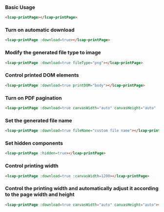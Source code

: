 ### Basic Usage

``` html
<lcap-printPage></lcap-printPage>
```

### Turn on automatic download
``` html
<lcap-printPage :download=true></lcap-printPage>
```

### Modify the generated file type to image
``` html
<lcap-printPage :download=true fileType="png"></lcap-printPage>
```

### Control printed DOM elements
``` html
<lcap-printPage :download=true printDOM="body"></lcap-printPage>
```

### Turn on PDF pagination
``` html
<lcap-printPage :download=true canvasWidth="auto" canvasHeight="auto" :isNotFullPage=true></lcap-printPage>
```

### Set the generated file name
``` html
<lcap-printPage :download=true fileName="custom file name"></lcap-printPage>
```

### Set hidden components
``` html
<lcap-printPage :hidden=true></lcap-printPage>
```

### Control printing width
``` html
<lcap-printPage :download=true :canvasWidth=1200></lcap-printPage>
```

### Control the printing width and automatically adjust it according to the page width and height
``` html
<lcap-printPage :download=true canvasWidth="auto" canvasHeight="auto"></lcap-printPage>
```
